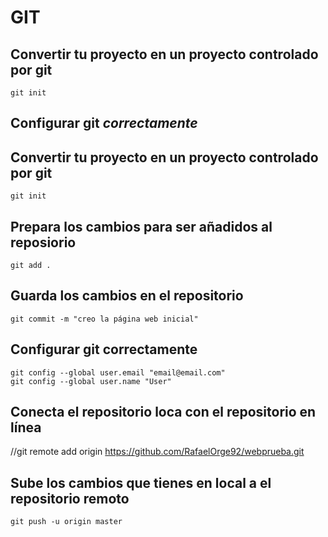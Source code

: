 # GIT
## Convertir tu proyecto en un proyecto controlado por **git**

```
git init
```

## Configurar git *correctamente*
## Convertir tu proyecto en un proyecto controlado por git
```
git init
```

## Prepara los cambios para ser añadidos al reposiorio
```
git add .
````

## Guarda los cambios en el repositorio
```
git commit -m "creo la página web inicial"
```

## Configurar git correctamente
```
git config --global user.email "email@email.com"
git config --global user.name "User"

```

## Conecta el repositorio loca con el repositorio en línea

//git remote add origin https://github.com/RafaelOrge92/webprueba.git

## Sube los cambios que tienes en local a el repositorio remoto

```
git push -u origin master

```
